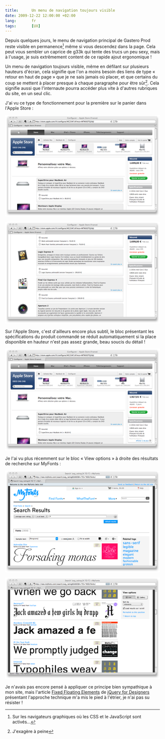 ```yaml
---
title:      Un menu de navigation toujours visible
date: 2009-12-22 12:00:00 +02:00
lang:       fr
tags:       [UX]
---
```


Depuis quelques jours, le menu de navigation principal de Gastero Prod reste visible en permanence[^1] même si vous descendez dans la page. Cela peut vous sembler un caprice de g33k qui tente des trucs un peu sexy, mais à l'usage, je suis extrêmement content de ce rapide ajout ergonomique !

[^1]: Sur les navigateurs graphiques où les CSS et le JavaScript sont activés…

Un menu de navigation toujours visible, même en défilant sur plusieurs hauteurs d'écran, cela signifie que l'on a moins besoin des liens de type « retour en haut de page » que je ne sais jamais où placer, et que certains du coup se mettent à placer presque à chaque paragraphe pour être sûr[^2]. Cela signifie aussi que l'internaute pourra accéder plus vite à d'autres rubriques du site, en un seul clic.

J'ai vu ce type de fonctionnement pour la première sur le panier dans l'Apple Store :

![](apple-resume-haut.png "Résumé de la commande en haut sur l'Apple Store. Le résumé de la commande s'affiche normalement, aligné sur le haut du contenu.")

![](apple-resume-bas.png "Résumé de la commande toujours visible sur l'Apple Store. Quand on descend dans la page, le résumé de la commande suit le mouvement pour rester toujours visible.")

Sur l'Apple Store, c'est d'ailleurs encore plus subtil, le bloc présentant les spécifications du produit commandé se réduit automatiquement si la place disponible en hauteur n'est pas assez grande, beau soucis du détail !

![](apple-resume-reduit.png "Spécifications réduites sur l'Apple Store. Les spécifications du matériel commandé sont réduites en hauteur si on n'a pas assez de place.")

Je l'ai vu plus récemment sur le bloc « View options » à droite des résultats de recherche sur MyFonts :

![](myfonts-flow.png "Haut de la page de recherche de MyFonts. Le bloc de paramétrage de la recherche est à droite, sous celui présentant les tags. Dommage qu'il ne soit pas tout de suite visible.")

![](myfonts-fixed.png "Plus bas dans la page de recherche de MyFonts. Le bloc « View options » s'ancre en haut de la fenêtre si on descend dans la page.")

Je n'avais pas encore pensé à appliquer ce principe bien sympathique à mon site, mais l'article [Fixed Floating Elements](http://jqueryfordesigners.com/fixed-floating-elements/) de [jQuery for Designers](http://jqueryfordesigners.com/) présentant l'approche technique m'a mis le pied à l'étrier, je n'ai pas su résister !

[^2]: J'exagère à peine
